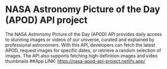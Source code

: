 # NASA Astronomy Picture of the Day (APOD) API project


The NASA Astronomy Picture of the Day (APOD) API provides daily access to stunning images or videos of our universe, curated and explained by professional astronomers. With this API, developers can fetch the latest APOD, request images for specific dates, or retrieve a random selection of images. The API also supports fetching high-definition images and video thumbnails
##App LINK:
https://nasa-apod-api-project.netlify.app/
